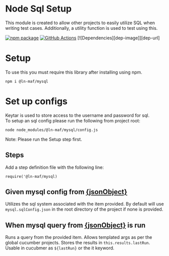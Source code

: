 # Node Sql Setup

This module is created to allow other projects to easily utilize SQL when writing test cases.  Additionally, a utility function is used to test using this.

[![npm package][npm-image]][npm-url] 
[![GitHub Actions](https://github.com/hpcc-systems/MAF/workflows/Build/badge.svg)](https://github.com/hpcc-systems/MAF/actions)
[![Dependencies][dep-image]][dep-url]


# Setup

To use this you must require this library after installing using npm.
```
npm i @ln-maf/mysql
```

# Set up configs

Keytar is used to store access to the username and password for sql.  
To setup an sql config please run the following from project root:
```
node node_modules/@ln-maf/mysql/config.js
```
Note: Please run the Setup step first.


## Steps
Add a step definition file with the following line:
```
require('@ln-maf/mysql)
```

## Given mysql config from [{jsonObject}](../validations/JSONObject.md)
Utilizes the sql system associated with the item provided.  By default will use `mysql.sqlConfig.json` in the root directory of the project if none is provided.

## When mysql query from [{jsonObject}](../validations/JSONObject.md) is run
Runs a query from the provided item.  Allows templated args as per the global cucumber projects.  Stores the results in `this.results.lastRun`.  Usable in cucubmer as `${lastRun}` or the it keyword.

[npm-image]:https://img.shields.io/npm/v/@ln-maf/mysql.svg
[npm-url]:https://www.npmjs.com/package/@ln-maf/mysql-sql
